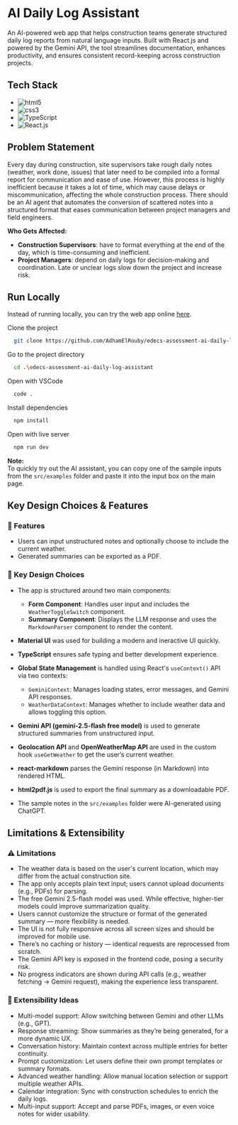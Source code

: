# AI Daily Log Assistant
An AI-powered web app that helps construction teams generate structured daily log reports from natural language inputs. Built with React.js and powered by the Gemini API, the tool streamlines documentation, enhances productivity, and ensures consistent record-keeping across construction projects.

## Tech Stack
- <img src="https://img.shields.io/badge/-HTML5-E34F26?logo=HTML5&logoColor=white&style=flat" alt="html5">
- <img src="https://img.shields.io/badge/-CSS3-1572B6?logo=CSS3&logoColor=white&style=flat" alt="css3">
- <img src="https://img.shields.io/badge/-TypeScript-3178C6?logo=TypeScript&logoColor=white&style=flat" alt="TypeScript">
- <img src="https://img.shields.io/badge/-React-61DAFB?logo=React&logoColor=black&style=flat" alt="React.js">



## Problem Statement
Every day during construction, site supervisors take rough daily notes (weather, work done, issues) that later need to be compiled into a formal report for communication and ease of use. However, this process is highly inefficient because it takes a lot of time, which may cause delays or miscommunication, affecting the whole construction process. There should be an AI agent that automates the conversion of scattered notes into a structured format that eases communication between project managers and field engineers.

**Who Gets Affected:**

- **Construction Supervisors**: have to format everything at the end of the day, which is time-consuming and inefficient.  
- **Project Managers**: depend on daily logs for decision-making and coordination. Late or unclear logs slow down the project and increase risk.

## Run Locally

Instead of running locally, you can try the web app online [here](https://edecs-assessment-ai-daily-log-assis.vercel.app/).

Clone the project

```bash
  git clone https://github.com/AdhamElRouby/edecs-assessment-ai-daily-log-assistant.git
```

Go to the project directory

```bash
  cd .\edecs-assessment-ai-daily-log-assistant
```

Open with VSCode

```bash
  code .
```

Install dependencies

```bash
  npm install
```

Open with live server

```bash
  npm run dev
```

**Note:**  
To quickly try out the AI assistant, you can copy one of the sample inputs from the `src/examples` folder and paste it into the input box on the main page.


## Key Design Choices & Features

### 🚀 Features
- Users can input unstructured notes and optionally choose to include the current weather.
- Generated summaries can be exported as a PDF.

### 🧠 Key Design Choices
- The app is structured around two main components:  
  - **Form Component**: Handles user input and includes the `WeatherToggleSwitch` component.  
  - **Summary Component**: Displays the LLM response and uses the `MarkdownParser` component to render the content.
  
- **Material UI** was used for building a modern and ineractive UI quickly.
- **TypeScript** ensures safe typing and better development experience.
- **Global State Management** is handled using React's `useContext()` API via two contexts:  
  - `GeminiContext`: Manages loading states, error messages, and Gemini API responses.  
  - `WeatherDataContext`: Manages whether to include weather data and allows toggling this option.

- **Gemini API (gemini-2.5-flash free model)** is used to generate structured summaries from unstructured input.
- **Geolocation API** and **OpenWeatherMap API** are used in the custom hook `useGetWeather` to get the user’s current weather.
- **react-markdown** parses the Gemini response (in Markdown) into rendered HTML.
- **html2pdf.js** is used to export the final summary as a downloadable PDF.
- The sample notes in the `src/examples` folder were AI-generated using ChatGPT.


## Limitations & Extensibility

### ⚠️ Limitations

- The weather data is based on the user's current location, which may differ from the actual construction site.
- The app only accepts plain text input; users cannot upload documents (e.g., PDFs) for parsing.
- The free Gemini 2.5-flash model was used. While effective, higher-tier models could improve summarization quality.
- Users cannot customize the structure or format of the generated summary — more flexibility is needed.
- The UI is not fully responsive across all screen sizes and should be improved for mobile use.
- There’s no caching or history — identical requests are reprocessed from scratch.
- The Gemini API key is exposed in the frontend code, posing a security risk.
- No progress indicators are shown during API calls (e.g., weather fetching → Gemini request), making the experience less transparent.

### 🔧 Extensibility Ideas

- Multi-model support: Allow switching between Gemini and other LLMs (e.g., GPT).
- Response streaming: Show summaries as they’re being generated, for a more dynamic UX.
- Conversation history: Maintain context across multiple entries for better continuity.
- Prompt customization: Let users define their own prompt templates or summary formats.
- Advanced weather handling: Allow manual location selection or support multiple weather APIs.
- Calendar integration: Sync with construction schedules to enrich the daily logs.
- Multi-input support: Accept and parse PDFs, images, or even voice notes for wider usability.

